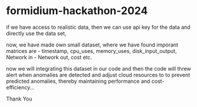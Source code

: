 ﻿# formidium-hackathon-2024

if we have access to realistic data, then we can use api key for the data and directly use the data set,

now, we have made own small dataset,
where we have found imporant matrices are - timestamp, cpu_uses, memory_uses, disk_input_output, Network in - Network out, cost etc.

now we will integrating this dataset in our code and then the code will threw alert when anomalies are detected and adjust cloud resources to to prevent predicted anomalies, thereby maintaining performance and cost-efficiency...

Thank You
